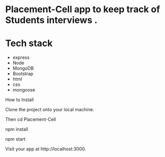 # Placement-Cell app to keep track of Students interviews .
# Tech stack
- express
- Node
- MongoDB
- Bootstrap 
- html
- css
- mongoose

How to Install

Clone the project onto your local machine.

Then cd Placement-Cell

npm install

npm start

Visit your app at http://localhost:3000.
